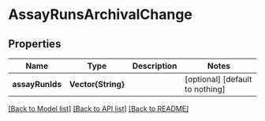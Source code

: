 # AssayRunsArchivalChange


## Properties
Name | Type | Description | Notes
------------ | ------------- | ------------- | -------------
**assayRunIds** | **Vector{String}** |  | [optional] [default to nothing]


[[Back to Model list]](../README.md#models) [[Back to API list]](../README.md#api-endpoints) [[Back to README]](../README.md)


